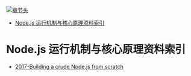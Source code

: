 [![章节头](https://parg.co/UGo)](https://parg.co/b4z) 
 - [Node.js 运行机制与核心原理资料索引](#nodejs-%E8%BF%90%E8%A1%8C%E6%9C%BA%E5%88%B6%E4%B8%8E%E6%A0%B8%E5%BF%83%E5%8E%9F%E7%90%86%E8%B5%84%E6%96%99%E7%B4%A2%E5%BC%95) 

# Node.js 运行机制与核心原理资料索引

- [2017-Building a crude Node.js from scratch](https://blog.twobucks.co/building-a-crude-node-js-from-scratch/)